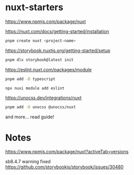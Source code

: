 # nuxt-starters

https://www.npmjs.com/package/nuxt

https://nuxt.com/docs/getting-started/installation

```bash
pnpm create nuxt <project-name>
```

https://storybook.nuxtjs.org/getting-started/setup
```bash
pnpm dlx storybook@latest init
```

https://eslint.nuxt.com/packages/module
```bash
pnpm add -D typescript
```
```bash
npx nuxi module add eslint
```

https://unocss.dev/integrations/nuxt
```bash
pnpm add -D unocss @unocss/nuxt
```
and more... read guide!

# Notes
https://www.npmjs.com/package/nuxt?activeTab=versions

sb8.4.7 warning fixed
https://github.com/storybookjs/storybook/issues/30480
